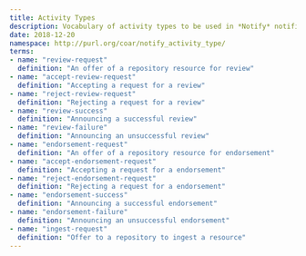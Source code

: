 ```yaml
---
title: Activity Types
description: Vocabulary of activity types to be used in *Notify* notification payloads.
date: 2018-12-20
namespace: http://purl.org/coar/notify_activity_type/
terms:
- name: "review-request"
  definition: "An offer of a repository resource for review"
- name: "accept-review-request"
  definition: "Accepting a request for a review"
- name: "reject-review-request"
  definition: "Rejecting a request for a review"
- name: "review-success"
  definition: "Announcing a successful review"
- name: "review-failure"
  definition: "Announcing an unsuccessful review"
- name: "endorsement-request"
  definition: "An offer of a repository resource for endorsement"
- name: "accept-endorsement-request"
  definition: "Accepting a request for a endorsement"
- name: "reject-endorsement-request"
  definition: "Rejecting a request for a endorsement"
- name: "endorsement-success"
  definition: "Announcing a successful endorsement"
- name: "endorsement-failure"
  definition: "Announcing an unsuccessful endorsement"
- name: "ingest-request"
  definition: "Offer to a repository to ingest a resource"
---
```


